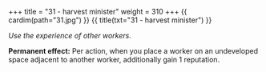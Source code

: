 +++
title = "31 - harvest minister"
weight = 310
+++
{{ cardim(path="31.jpg") }}
{{ title(txt="31 - harvest minister") }}

*Use the experience of other workers.*

**Permanent effect:** Per action, when you place a worker on an undeveloped space adjacent to another worker, additionally gain 1 reputation.
